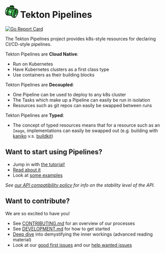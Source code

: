 # ![pipe](./pipe.png) Tekton Pipelines

[![Go Report Card](https://goreportcard.com/badge/knative/build-pipeline)](https://goreportcard.com/report/knative/build-pipeline)

The Tekton Pipelines project provides k8s-style resources for declaring
CI/CD-style pipelines.

Tekton Pipelines are **Cloud Native**:

- Run on Kubernetes
- Have Kubernetes clusters as a first class type
- Use containers as their building blocks

Tekton Pipelines are **Decoupled**:

- One Pipeline can be used to deploy to any k8s cluster
- The Tasks which make up a Pipeline can easily be run in isolation
- Resources such as git repos can easily be swapped between runs

Tekton Pipelines are **Typed**:

- The concept of typed resources means that for a resource such as an `Image`,
  implementations can easily be swapped out (e.g. building with
  [kaniko](https://github.com/GoogleContainerTools/kaniko) v.s.
  [buildkit](https://github.com/moby/buildkit))

## Want to start using Pipelines?

- Jump in with [the tutorial!](docs/tutorial.md)
- [Read about it](/docs/README.md)
- Look at [some examples](/examples)

_See [our API compatibility policy](api_compatibility_policy.md) for info on the
stability level of the API._

## Want to contribute?

We are so excited to have you!

- See [CONTRIBUTING.md](CONTRIBUTING.md) for an overview of our processes
- See [DEVELOPMENT.md](DEVELOPMENT.md) for how to get started
- [Deep dive](./docs/developers/README.md) into demystifying the inner workings
  (advanced reading material)
- Look at our
  [good first issues](https://github.com/knative/build-pipeline/issues?q=is%3Aissue+is%3Aopen+label%3A%22good+first+issue%22)
  and our
  [help wanted issues](https://github.com/knative/build-pipeline/issues?q=is%3Aissue+is%3Aopen+label%3A%22help+wanted%22)

